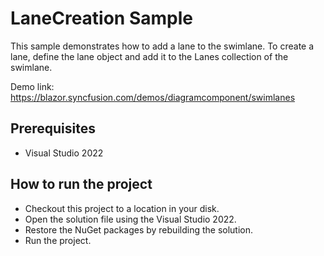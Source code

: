 # LaneCreation Sample

This sample demonstrates how to add a lane to the swimlane. To create a lane, define the lane object and add it to the Lanes collection of the swimlane.

Demo link:
https://blazor.syncfusion.com/demos/diagramcomponent/swimlanes


## Prerequisites

* Visual Studio 2022

## How to run the project

* Checkout this project to a location in your disk.
* Open the solution file using the Visual Studio 2022.
* Restore the NuGet packages by rebuilding the solution.
* Run the project.
